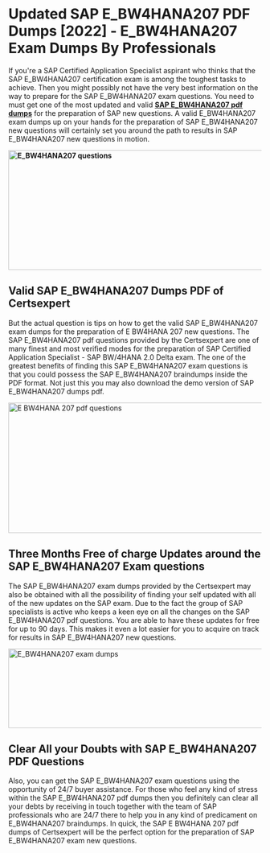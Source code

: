 <h1><strong>Updated SAP E_BW4HANA207 PDF Dumps [2022] - E_BW4HANA207 Exam Dumps By Professionals&nbsp;</strong></h1>
<p><span style="font-weight: 400;">If you're a SAP Certified Application Specialist aspirant who thinks that the SAP E_BW4HANA207 certification exam is among the toughest tasks to achieve. Then you might possibly not have the very best information on the way to prepare for the SAP E_BW4HANA207 exam questions. You need to must get one of the most updated and valid <strong><a href="https://www.certsexpert.com/E_BW4HANA207-pdf-questions.html">SAP E_BW4HANA207 pdf dumps</a></strong> for the preparation of SAP new questions. A valid  E_BW4HANA207 exam dumps up on your hands for the preparation of SAP E_BW4HANA207 new questions will certainly set you around the path to results in SAP E_BW4HANA207 new questions in motion.</span></p>
<p><span style="font-weight: 400;"><strong><img style="display: block; margin-left: auto; margin-right: auto;" src="https://i.ibb.co/QXh983F/73475278-2429792180625311-4586132736837681152-n.jpg" alt="E_BW4HANA207 questions" width="632" height="238" /></strong></span></p>
<h2><strong>Valid SAP E_BW4HANA207 Dumps PDF of Certsexpert</strong></h2>
<p><span style="font-weight: 400;">But the actual question is tips on how to get the valid SAP E_BW4HANA207 exam dumps for the preparation of E BW4HANA 207 new questions. The SAP E_BW4HANA207 pdf questions provided by the Certsexpert are one of many finest and most verified modes for the preparation of SAP Certified Application Specialist - SAP BW/4HANA 2.0 Delta exam. The one of the greatest benefits of finding this SAP E_BW4HANA207 exam questions is that you could possess the SAP E_BW4HANA207 braindumps inside the PDF format. Not just this you may also download the demo version of SAP E_BW4HANA207 dumps pdf.</span></p>
<p><span style="font-weight: 400;"><img style="display: block; margin-left: auto; margin-right: auto;" src="https://i.ibb.co/Jd8hN2L/76714008-3182067705200142-8735104740007870464-n.jpg" alt="E BW4HANA 207 pdf questions" width="701" height="259" /></span></p>
<h2><strong>Three Months Free of charge Updates around the SAP E_BW4HANA207 Exam questions</strong></h2>
<p><span style="font-weight: 400;">The SAP E_BW4HANA207 exam dumps provided by the Certsexpert may also be obtained with all the possibility of finding your self updated with all of the new updates on the SAP exam. Due to the fact the group of SAP specialists is active who keeps a keen eye on all the changes on the SAP E_BW4HANA207 pdf questions. You are able to have these updates for free for up to 90 days. This makes it even a lot easier for you to acquire on track for results in SAP E_BW4HANA207 new questions.</span></p>
<p><span style="font-weight: 400;"><a href="https://www.certsexpert.com/E_BW4HANA207-pdf-questions.html"><img style="display: block; margin-left: auto; margin-right: auto;" src="https://i.ibb.co/TMnKrkJ/75398236-424489711531572-5064688549987614720-n.jpg" alt="E_BW4HANA207 exam dumps" width="714" height="158" /></a></span></p>
<h2><strong>Clear All your Doubts with SAP E_BW4HANA207 PDF Questions</strong></h2>
<p>Also, you can get the SAP E_BW4HANA207 exam questions using the opportunity of 24/7 buyer assistance. For those who feel any kind of stress within the SAP E_BW4HANA207 pdf dumps then you definitely can clear all your debts by receiving in touch together with the team of SAP professionals who are 24/7 there to help you in any kind of predicament on  E_BW4HANA207 braindumps. In quick, the SAP E BW4HANA 207 pdf dumps of Certsexpert will be the perfect option for the preparation of SAP E_BW4HANA207 exam new questions.</p>
